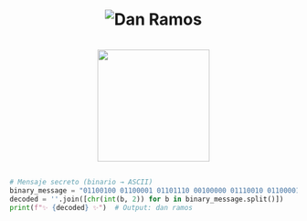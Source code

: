 <h1 align="center">
  <img src="https://es.bloggif.com/tmp/a1745e329b262df2cb5f2b4b507dc17c/text.gif?1745525727" alt="Dan Ramos" />
</h1>

<br clear="both">

<div align="center">
  <img height="196" src="https://media.tenor.com/q9s_XmoedE8AAAAi/piske-usagi.gif" style="display: block; margin: 0 auto;" />
</div>

##

```python
# Mensaje secreto (binario → ASCII)
binary_message = "01100100 01100001 01101110 00100000 01110010 01100001 01101101 01101111 01110011"
decoded = ''.join([chr(int(b, 2)) for b in binary_message.split()])
print(f"✨ {decoded} ✨")  # Output: dan ramos
